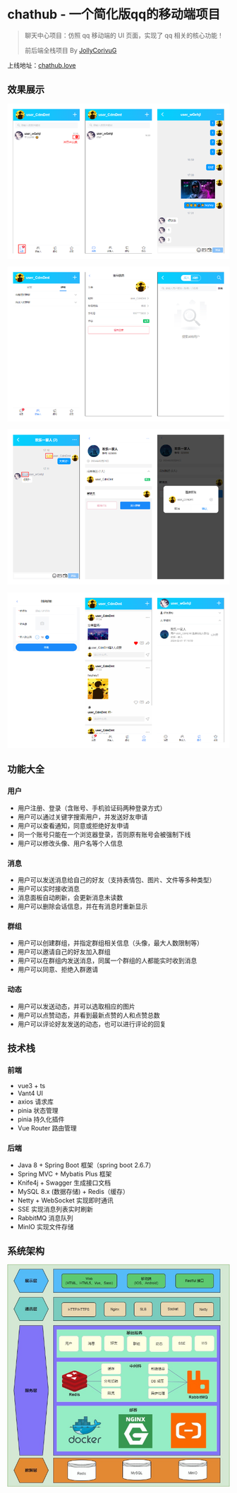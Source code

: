 # chathub - 一个简化版qq的移动端项目

>聊天中心项目：仿照 qq 移动端的 UI 页面，实现了 qq 相关的核心功能！
>
>前后端全栈项目 By [JollyCorivuG](https://github.com/JollyCorivuG)

上线地址：[chathub.love](http://www.chathub.love/)

## 效果展示

![](https://github.com/JollyCorivuG/chathub/blob/main/docs/images/图片1.jpg)

![](https://github.com/JollyCorivuG/chathub/blob/main/docs/images/图片2.jpg)

![](https://github.com/JollyCorivuG/chathub/blob/main/docs/images/图片3.jpg)

![](https://github.com/JollyCorivuG/chathub/blob/main/docs/images/图片4.jpg)

## 功能大全

### 用户
- 用户注册、登录（含账号、手机验证码两种登录方式）
- 用户可以通过关键字搜索用户，并发送好友申请
- 用户可以查看通知，同意或拒绝好友申请
- 同一个账号只能在一个浏览器登录，否则原有账号会被强制下线
- 用户可以修改头像、用户名等个人信息

### 消息
- 用户可以发送消息给自己的好友（支持表情包、图片、文件等多种类型）
- 用户可以实时接收消息
- 消息面板自动刷新，会更新消息未读数
- 用户可以删除会话信息，并在有消息时重新显示

### 群组
- 用户可以创建群组，并指定群组相关信息（头像，最大人数限制等）
- 用户可以邀请自己的好友加入群组
- 用户可以在群组内发送消息，同属一个群组的人都能实时收到消息
- 用户可以同意、拒绝入群邀请

### 动态
- 用户可以发送动态，并可以选取相应的图片
- 用户可以点赞动态，并看到最新点赞的人和点赞总数
- 用户可以评论好友发送的动态，也可以进行评论的回复

## 技术栈
### 前端
- vue3 + ts
- Vant4 UI
- axios 请求库
- pinia 状态管理
- pinia 持久化插件
- Vue Router 路由管理

### 后端
- Java 8 + Spring Boot 框架（spring boot 2.6.7）
- Spring MVC + Mybatis Plus 框架
- Knife4j + Swagger 生成接口文档
- MySQL 8.x (数据存储) + Redis（缓存）
- Netty + WebSocket 实现即时通讯
- SSE 实现消息列表实时刷新
- RabbitMQ 消息队列
- MinIO 实现文件存储

## 系统架构

![](https://github.com/JollyCorivuG/chathub/blob/main/docs/images/系统架构图.jpg)

